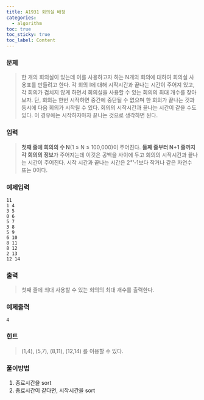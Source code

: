 ```yaml
---
title: A1931 회의실 배정 
categories: 
  - algorithm 
toc: true
toc_sticky: true
toc_label: Content 
---
```


### 문제  
>한 개의 회의실이 있는데 이를 사용하고자 하는 N개의 회의에 대하여 회의실 사용표를 만들려고 한다. 각 회의 I에 대해 시작시간과 끝나는 시간이 주어져 있고, 각 회의가 겹치지 않게 하면서 회의실을 사용할 수 있는 회의의 최대 개수를 찾아보자. 단, 회의는 한번 시작하면 중간에 중단될 수 없으며 한 회의가 끝나는 것과 동시에 다음 회의가 시작될 수 있다. 회의의 시작시간과 끝나는 시간이 같을 수도 있다. 이 경우에는 시작하자마자 끝나는 것으로 생각하면 된다.

### 입력 
> <b>첫째 줄에 회의의 수 N</b>(1 ≤ N ≤ 100,000)이 주어진다. <b>둘째 줄부터 N+1 줄까지 각 회의의 정보</b>가 주어지는데 이것은 공백을 사이에 두고 회의의 시작시간과 끝나는 시간이 주어진다. 시작 시간과 끝나는 시간은 2³¹-1보다 작거나 같은 자연수 또는 0이다.

### 예제입력
```
11
1 4
3 5
0 6
5 7
3 8
5 9
6 10
8 11
8 12
2 13
12 14
```

### 출력  
> 첫째 줄에 최대 사용할 수 있는 회의의 최대 개수를 출력한다.


### 예제출력
```
4
```
### 힌트
> (1,4), (5,7), (8,11), (12,14) 를 이용할 수 있다.


### 풀이방법
1. 종료시간을 sort
2. 종료시간이 같다면, 시작시간을 sort 